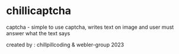 # chillicaptcha
captcha - simple to use captcha, writes text on image and user must answer what the text says

created by : chillpillcoding & webler-group 
2023

